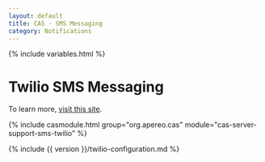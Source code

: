 ```yaml
---
layout: default
title: CAS - SMS Messaging
category: Notifications
---
```


{% include variables.html %}

# Twilio SMS Messaging

To learn more, [visit this site](https://www.twilio.com/).

{% include casmodule.html group="org.apereo.cas" module="cas-server-support-sms-twilio" %}

{% include {{ version }}/twilio-configuration.md %}
